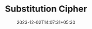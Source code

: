 ---
weight: 42
title: "Substitution Cipher"
description: ""
icon: "article"
date: "2023-12-02T14:07:31+05:30"
lastmod: "2023-12-02T14:07:31+05:30"
draft: true
toc: true
---